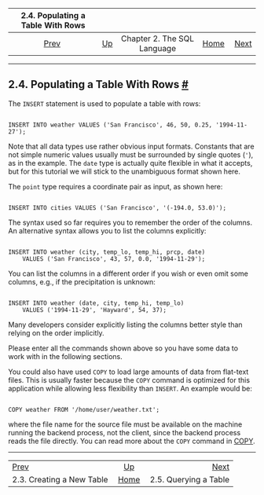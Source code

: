<!--?xml version="1.0" encoding="UTF-8" standalone="no"?-->

|             2.4. Populating a Table With Rows            |                                                       |                             |                                                       |                                                       |
| :------------------------------------------------------: | :---------------------------------------------------- | :-------------------------: | ----------------------------------------------------: | ----------------------------------------------------: |
| [Prev](tutorial-table.html "2.3. Creating a New Table")  | [Up](tutorial-sql.html "Chapter 2. The SQL Language") | Chapter 2. The SQL Language | [Home](index.html "PostgreSQL 17devel Documentation") |  [Next](tutorial-select.html "2.5. Querying a Table") |

***

## 2.4. Populating a Table With Rows [#](#TUTORIAL-POPULATE)

The `INSERT` statement is used to populate a table with rows:

```

INSERT INTO weather VALUES ('San Francisco', 46, 50, 0.25, '1994-11-27');
```

Note that all data types use rather obvious input formats. Constants that are not simple numeric values usually must be surrounded by single quotes (`'`), as in the example. The `date` type is actually quite flexible in what it accepts, but for this tutorial we will stick to the unambiguous format shown here.

The `point` type requires a coordinate pair as input, as shown here:

```

INSERT INTO cities VALUES ('San Francisco', '(-194.0, 53.0)');
```

The syntax used so far requires you to remember the order of the columns. An alternative syntax allows you to list the columns explicitly:

```

INSERT INTO weather (city, temp_lo, temp_hi, prcp, date)
    VALUES ('San Francisco', 43, 57, 0.0, '1994-11-29');
```

You can list the columns in a different order if you wish or even omit some columns, e.g., if the precipitation is unknown:

```

INSERT INTO weather (date, city, temp_hi, temp_lo)
    VALUES ('1994-11-29', 'Hayward', 54, 37);
```

Many developers consider explicitly listing the columns better style than relying on the order implicitly.

Please enter all the commands shown above so you have some data to work with in the following sections.

You could also have used `COPY` to load large amounts of data from flat-text files. This is usually faster because the `COPY` command is optimized for this application while allowing less flexibility than `INSERT`. An example would be:

```

COPY weather FROM '/home/user/weather.txt';
```

where the file name for the source file must be available on the machine running the backend process, not the client, since the backend process reads the file directly. You can read more about the `COPY` command in [COPY](sql-copy.html "COPY").

***

|                                                          |                                                       |                                                       |
| :------------------------------------------------------- | :---------------------------------------------------: | ----------------------------------------------------: |
| [Prev](tutorial-table.html "2.3. Creating a New Table")  | [Up](tutorial-sql.html "Chapter 2. The SQL Language") |  [Next](tutorial-select.html "2.5. Querying a Table") |
| 2.3. Creating a New Table                                | [Home](index.html "PostgreSQL 17devel Documentation") |                                 2.5. Querying a Table |

